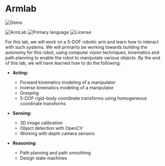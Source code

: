 # Armlab

![Demo](assets/1.gif)

![ArmLab](https://img.shields.io/badge/ArmLab-orange)
![Primary language](https://img.shields.io/badge/Python-100.0%25-red)
![License](https://img.shields.io/badge/license-MIT-green)


For this lab, we will work on a 5-DOF robotic arm and learn how to interact with such systems. We will primarily be working towards building the autonomy for this robot, using computer vision techniques, kinematics and path planning to enable the robot to manipulate various objects. By the end of this lab, we will have learned how to do the following:

- **Acting:**
  - Forward kinematics modeling of a manipulator
  - Inverse kinematics modeling of a manipulator
  - Grasping
  - 5-DOF rigid-body coordinate transforms using homogeneous coordinate transforms

- **Sensing:**
  - 3D image calibration
  - Object detection with OpenCV
  - Working with depth camera sensors

- **Reasoning:**
  - Path planning and path smoothing
  - Design state machines


